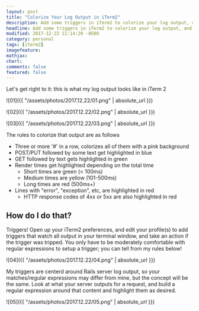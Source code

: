 ```yaml
---
layout: post
title: "Colorize Your Log Output in iTerm2"
description: Add some triggers in iTerm2 to colorize your log output, and find information fast.
headline: Add some triggers in iTerm2 to colorize your log output, and find information fast.
modified: 2017-12-22 11:14:20 -0500
category: personal
tags: [iterm2]
imagefeature: 
mathjax: 
chart: 
comments: false
featured: false
---
```


Let's get right to it: this is what my log output looks like in iTerm 2

![01]({{ "/assets/photos/2017.12.22/01.png" | absolute_url }})

![02]({{ "/assets/photos/2017.12.22/02.png" | absolute_url }})

![03]({{ "/assets/photos/2017.12.22/03.png" | absolute_url }})

The rules to colorize that output are as follows
- Three or more '#' in a row, colorizes all of them with a pink background
- POST/PUT followed by some text get highlighted in blue
- GET followed by text gets highlighted in green
- Render times get highlighted depending on the total time
  - Short times are green (< 100ms)
  - Medium times are yellow (101-500ms)
  - Long times are red (500ms+)
- Lines with "error", "exception", etc, are highlighted in red
  - HTTP response codes of 4xx or 5xx are also highlighted in red

## How do I do that?
Triggers! Open up your iTerm2 preferences, and edit your profile(s) to add triggers that watch all output in your terminal window, and take an action if the trigger was tripped. You only have to be moderately comfortable with regular expressions to setup a trigger; you can tell from my rules below!

![04]({{ "/assets/photos/2017.12.22/04.png" | absolute_url }})

My triggers are centerd around Rails server log output, so your matches/regular expressions may differ from mine, but the concept will be the same. Look at what your server outputs for a request, and build a regular expression around that content and highlight them as desired.

![05]({{ "/assets/photos/2017.12.22/05.png" | absolute_url }})

